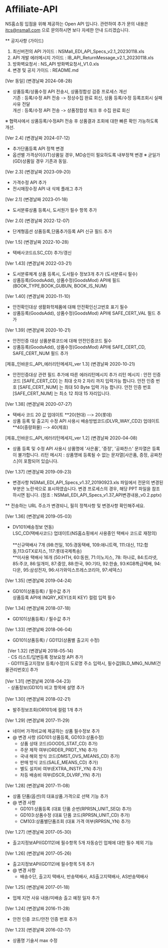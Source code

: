 # Affiliate-API

 NS홈쇼핑 입점을 위해 제공하는 Open API 입니다.
 관련하여 추가 문의 내용은 itcs@nsmall.com 으로 문의하시면 보다 자세한 안내 드리겠습니다.

** 공지사항 (가이드)
  1. 최신버전의 API 가이드 : NSMall_EDI_API_Specs_v2.1_20230118.xls
  2. API 개발 에러메시지 가이드 : IB_API_ReturnMessage_v2.1_20230118.xls
  3. 방화벽요청서 : NS_API 방화벽요청서_V1.0.xls
  4. 변경 및 공지 가이드 : README.md

  [Ver 동일] (변경날짜 2024-08-28)
  - 상품등록/상품수정 API 전송시, 상품정합성 검증 프로세스 개선<br>
     기존 : 등록/수정 API 전송 -> 정상수집 완료 회신, 상품 등록/수정 등록조회시 실패사유 전달<br>
     개선 : 등록/수정 API 전송 -> 상품정합성 체크 후 수집 완료 회신<br>
     
 ※ 협력사에서 상품등록/수정API 전송 후 상품결과 조회에 대한 빠른 확인 가능하도록 개선.
 

  [Ver 2.4] (변경날짜 2024-07-12)
  - 추가단품등록 API 정책 변경
  - 옵션별 가격상이(UT)상품일 경우, MD승인이 필요하도록 내부정책 변경 
 ※ 균일가(GD)상품일 경우 기존과 동일.
    
  [Ver 2.3] (변경날짜 2023-09-20)
  - 가격수정 API 추가
  - 전시매장수정 API 내 삭제 플래그 추가
  
  [Ver 2.1] (변경날짜 2023-01-18)
  - 도서분류상품 등록시, 도서원가 필수 항목 추가
 
  [Ver 2.0] (변경날짜 2022-12-07)
  - 단계형옵션 상품등록,단품추가등록 API 신규 필드 추가 
  
  [Ver 1.5] (변경날짜 2022-10-28)
  - 택배사코드(LSC_CD) 추가/갱신 
  
  [Ver 1.43] (변경날짜 2022-03-21)
  - 도서분류체계 상품 등록시, 도서필수 정보3개 추가 (도서분류시 필수)
  - 상품등록(GoodsAdd), 상품수정(GoodsMod) API에 필드(BOOK_TYPE,BOOK_GUBUN, BOOK_IS_NUM)
  
  [Ver 1.40] (변경날짜 2020-11-10)
  - 안전확인대상 생활화학제품에 대해 안전확인신고번호 표기 필수
  - 상품등록(GoodsAdd), 상품수정(GoodsMod) API에 SAFE_CERT_VAL 필드 추가
  
  [Ver 1.39] (변경날짜 2020-10-21)
  - 안전인증 대상 상품분류코드에 대해 안전인증코드 필수
  - 상품등록(GoodsAdd), 상품수정(GoodsMod) API에 SAFE_CERT_CD, SAFE_CERT_NUM 필드 추가
    
  [제휴_인바운드_API_에러리턴메세지_ver 1.3] (변경날짜 2020-10-21)
   - 안전인증대상 관련 필드 추가에 따른 에러리턴메시지 추가 
     리턴 메시지 : 
     안전 인증 코드 [SAFE_CERT_CD] 는 최대 숫자 2 자리 까지 입력가능 합니다.
     안전 인증 번호 [SAFE_CERT_NUM] 는 최대 50 Byte 입력 가능 합니다.
     안전 인증 번호 [SAFE_CERT_NUM] 는 최소 12 최대 15 자리입니다.
  
  [Ver 1.38] (변경날짜 2020-07-27)
  - 택배사 코드 20 값 업데이트
    **20(현대) --> 20(롯데)
  - 상품 등록 및 출고지 수정 API 사용시 배송방법코드(DLVR_WAY_CD2) 업데이트
    **40(중량화물) --> 40(제휴)
    
  
  [제휴_인바운드_API_에러리턴메세지_ver 1.2] (변경날짜 2020-04-08)
   - 상품 등록 및 수정 API 사용시 상품명에 '사은품', '증정', '공짜찬스' 문자열은 등록이 불가합니다. 
     리턴 메시지 : 상품명에 등록될 수 없는 문자열[사은품, 증정, 공짜찬스]이 포함되어 있습니다.

  
  [Ver 1.37] (변경날짜 2019-09-23)
   - 변경사항 NSMall_EDI_API_Specs_v1.37_20190923.xls 파일에서 전문의 변경된 부분은 노란색으로 표시하였습니다.
     변경 프로세스의 경우, 해당 PPT 파일을 참조하시면 됩니다. (참조 : NSMall_EDI_API_Specs_v1.37_API변경내용_v0.2.pptx)

   ** 전송하는 URL 주소가 변경되니, 필히 정책사항 및 변경사항 확인해주세요.
   
  [Ver 1.36] (변경날짜 2019-05-03)
   - DV101(배송정보 연동)<br>
     LSC_CD(택배사코드) 업데이트(NS홈쇼핑에서 사용중인 택배사 코드로 재정의)<br><br>
     **신규택배사 7개 (98:천일, 105:경동택배, 109:애니트랙, 111:대신, 112:합동,113:GTX로지스, 117:롯데국제특송)<br>
     **미사용 택배사 16개 (50:HTH, 60:동원, 71:이노지스, 78: 하나로, 84:트라넷, 85:주코, 86:일개미, 87:중앙, 88:한국, 90:기타, 92:한솔, 93:KGB특급택배, 94:다운, 95:삼성전자, 96:사가와익스프레스코리아, 97:세덱스)

  [Ver 1.35] (변경날짜 2019-04-24)
   - GD101(상품등록) / 필수값 추가<br>
     상품등록 API에 INQRY_KEY(조회 KEY) 컬럼 입력 필수
  
  [Ver 1.34] (변경날짜 2018-07-18)
   - GD101(상품등록) / 필수값 추가
  
  [Ver 1.33] (변경날짜 2018-06-04)
   - GD101(상품등록) / GD112(상품별 출고지 수정)

   [Ver 1.32] (변경날짜 2018-05-14)<br>
   - CS 리스트/답변등록 정보요청 API 추가<br>
   - GD111(출고지정보 등록/수정)의 도로명 주소 입력시, 필수값[BLD_MNG_NUM(건물관리번호)] 추가<br>
   <br>
   [Ver 1.31] (변경날짜 2018-04-23)<br>
   - 상품정보(GD101) 비고 항목에 설명 추가<br>
  <br>
   [Ver 1.30] (변경날짜 2018-02-21)
   - 발주정보조회(OR101)에 컬럼 1개 추가
   
   [Ver 1.29] (변경날짜 2017-11-29)
   -  네이버 가격비교에 제공하는 상품 필수정보 추가
   -  @ 변경 사항 (GD101:상품등록, GD103:상품수정)
      - 상품 상태 코드(GOODS_STAT_CD) 추가) 
      - 주문 제작 여부(ORDER_PRDT_YN) 추가) 
      - 국내 해외 방식 코드(DMST_OVS_MEANS_CD) 추가)
      - 판매 방식 코드(SALE_MEANS_CD) 추가)
      - 별도 설치비 여부(EXTRA_INSTF_YN) 추가) 
      - 차등 배송비 여부(DSCR_DLVRF_YN) 추가) 
      
   [Ver 1.28] (변경날짜 2017-11-08)
   -  상품 단품(옵션)의 대표상품.가격으로 선택 기능 추가
   -  @ 변경 사항
      - GD101:상품등록 (대표 단품 순번(RPRSN_UNIT_SEQ) 추가)
      - GD103:상품수정 (대표 단품 코드(RPRSN_UNIT_CD) 추가)
      - CM103:상품별단품조회 (대표 가격 여부(RPRSN_YN) 추가)
       
   [Ver 1.27] (변경날짜 2017-05-30)
   -  출고지정보API(GD112)에 필수항목 5개
      자동승인 업체에 대한 필수 제외 기능
  
  [Ver 1.26] (변경날짜 2017-05-26)
  -  출고지정보API(GD112)에 필수항목 5개 추가
   -  @ 변경 사항
      - 배송수단, 출고지 택배사, 반송택배사, AS출고지택배사, AS반송택배사

  [Ver 1.25] (변경날짜 2017-01-18)
  - 업체 지연 사유 내용/미배송 출고 예정 일자 추가
 
 [Ver 1.24] (변경날짜 2016-11-28) 
 - 안전 인증 코드/안전 인증 번호 추가
 
 [Ver 1.23] (변경날짜 2016-02-17)
  - 상품명 기술서 max 수정

